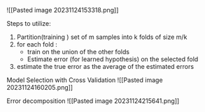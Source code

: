 ![[Pasted image 20231124153318.png]]


Steps to utilize: 
1. Partition(training ) set of m samples into k folds of size m/k 
2. for each fold : 
   - train on the union of the other folds
   -  Estimate error (for learned hypothesis) on the selected fold
3. estimate the true error as the average of the estimated errors

Model Selection with Cross Validation 
![[Pasted image 20231124160205.png]]




Error decomposition
![[Pasted image 20231124215641.png]]


 

